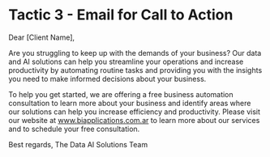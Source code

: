 # Tactic 3 - Email for Call to Action

Dear [Client Name],

Are you struggling to keep up with the demands of your business? Our data and AI solutions can help you streamline your operations and increase productivity by automating routine tasks and providing you with the insights you need to make informed decisions about your business.

To help you get started, we are offering a free business automation consultation to learn more about your business and identify areas where our solutions can help you increase efficiency and productivity. Please visit our website at www.biapplications.com.ar to learn more about our services and to schedule your free consultation.


Best regards,
The Data AI Solutions Team